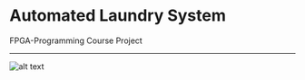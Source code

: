 # Automated Laundry System

FPGA-Programming Course Project

----

![alt text](https://www.rfidhy.com/wp-content/uploads/2019/05/201905086-2880x1440.jpg)

